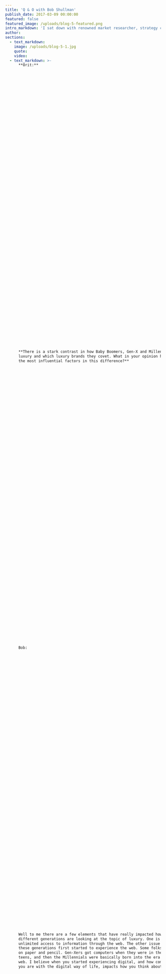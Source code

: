 ```yaml
---
title: 'Q & O with Bob Shullman'
publish_date: 2017-03-09 00:00:00
featured: false
featured_image: /uploads/blog-5-featured.png
intro_markdown: 'I sat down with renowned market researcher, strategy consultant and CEO of The Shullman Research Center, Bob Shullman to have a Q & O about emerging trends amongst luxury consumers in 2017 and the elements that influenced them.​'
author:
sections:
  - text_markdown:
    image: /uploads/blog-5-1.jpg
    quote:
    video:
  - text_markdown: >-
      **Orit:**

































































      **There is a stark contrast in how Baby Boomers, Gen-X and Millennials view
      luxury and which luxury brands they covet. What in your opinion have been
      the most influential factors in this difference?**

































































      Bob:

































































      Well to me there are a few elements that have really impacted how the
      different generations are looking at the topic of luxury. One is clearly
      unlimited access to information through the web. The other issue is when
      these generations first started to experience the web. Some folks grew up
      on paper and pencil. Gen-Xers got computers when they were in their early
      teens, and then the Millennials were basically born into the era of the
      web. I believe when you started experiencing digital, and how comfortable
      you are with the digital way of life, impacts how you think about luxury.

































































      The other thing that has had an influence is the 2008 economic plunge.
      Millennials are starting with rocks around their necks and that is going to
      determine how they see luxury and how they purchase it. The economic
      circumstances faced by Millennials will be something that affects the
      luxury industry for a very long time.

































































      **Orit:**

































































      **Post Demographic Luxury is a new buzzword making the rounds. What does
      this term mean to you?**

































































      Bob:

































































      With the digital world you can now tag people behaviorally, and we are now
      past the point of using traditional luxury demographic tools because those
      details no longer give a good indication of how the luxury consumer
      behaves. In the world of advertising research, when we chat about what the
      marketing databases are going to look like in a year from now, what they
      are going to contain and what the ability of marketers to reach certain
      people in certain ways is beyond most people’s comprehension. Demographics
      worked when that was the only way you could deal with it. Demographics are
      very yesterday, especially in the luxury category going forward because of
      how the luxury category retains loyalty needs to change.

































































      **Orit:**

































































      **Vast improvements in technology have lead to an increase in on-demand
      services. Is On-Demand part of new luxury and is instant gratification what
      makes a service luxurious going forward?**

































































      Bob:

































































      From the work I’ve done I can see that on-demand is only one aspect of new
      luxury; there are so many other aspects of it. However, the web has
      definitely changed where and how quickly one can get their goods or
      services, and this does have a significant influence on how a brand is
      perceived. What will be crucial to luxury brands standing out with
      ‘on-demand’ is exactly how luxurious and curated they can make that
      on-demand experience.

































































      **Orit:**

































































      **Let’s discuss the prevalence of another buzzword: The “Global Citizen’.
      What drives the global citizen? And what has changed that allowed the
      global citizen to exist?**

































































      Bob:

































































      Well to me, from an American-centric point of view, the global citizen
      realizes that there is a world far beyond them with other cultures, other
      concerns, wishes and needs. The digital world and communication of news,
      which is now on-demand, has to lead to a hyper-awareness of the world they
      inhabit. They seem to be driven by trends, and social media in particular
      has really connected them to other parts of the world and allowed them to
      genuinely engage with other parts of the world. Another strong factor for
      the emergence of the global citizen is how inexpensive travel has become.
      In other words, the web has allowed for the young luxury consumer to
      participate and voyeur and to then be onsite through curated experience
      that you can coordinate digitally. The Global citizen to me is a luxury
      consumer who knows that luxury exists beyond the traditional realm and
      leans more toward exploring the world for luxury brands because there no
      borders and boundaries online.

































































      **Orit:**

































































      **What does Rethink Luxury mean to you?**

































































      Bob:

































































      You can’t predict the future but you can certainly anticipate it, and to me
      Rethink Luxury means using what you know now about luxury and other
      external factors to anticipate the evolution of luxury marketing.​
    image:
    quote:
    video:
contact_tagline: "Let's start a conversation about luxury."
---
```



